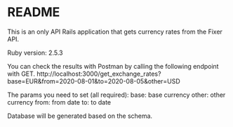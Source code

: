 # README

This is an only API Rails application that gets currency rates from the Fixer API.

Ruby version: 2.5.3

You can check the results with Postman by calling the following endpoint with GET.
http://localhost:3000/get_exchange_rates?base=EUR&from=2020-08-01&to=2020-08-05&other=USD

The params you need to set (all required):
  base: base currency
  other: other currency
  from: from date
  to: to date

Database will be generated based on the schema.

